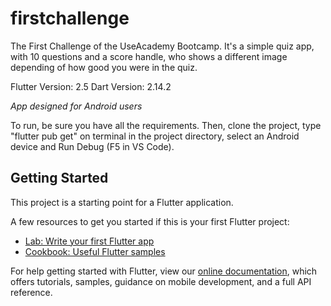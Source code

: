 # firstchallenge

The First Challenge of the UseAcademy Bootcamp. It's a simple quiz app, with 10 questions and a score handle, who shows a different image depending of how good you were in the quiz.

Flutter Version: 2.5
Dart Version: 2.14.2

*App designed for Android users*

To run, be sure you have all the requirements. Then, clone the project, type "flutter pub get" on terminal in the project directory, select an Android device and Run Debug (F5 in VS Code).

## Getting Started

This project is a starting point for a Flutter application.

A few resources to get you started if this is your first Flutter project:

- [Lab: Write your first Flutter app](https://flutter.dev/docs/get-started/codelab)
- [Cookbook: Useful Flutter samples](https://flutter.dev/docs/cookbook)

For help getting started with Flutter, view our
[online documentation](https://flutter.dev/docs), which offers tutorials,
samples, guidance on mobile development, and a full API reference.
